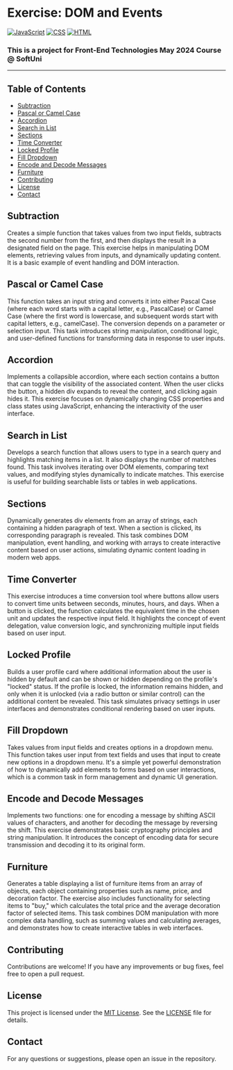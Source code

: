 # Exercise: DOM and Events
[![JavaScript](https://img.shields.io/badge/Made%20with-JavaScript-F7DF1E.svg)](https://developer.mozilla.org/en-US/docs/Web/JavaScript)
[![CSS](https://img.shields.io/badge/Made%20with-CSS-1572B6.svg)](https://developer.mozilla.org/en-US/docs/Web/CSS)
[![HTML](https://img.shields.io/badge/Made%20with-HTML-E34F26.svg)](https://developer.mozilla.org/en-US/docs/Web/HTML)

### This is a project for Front-End Technologies May 2024 Course @ SoftUni
---

## Table of Contents
- [Subtraction](#subtraction)
- [Pascal or Camel Case](#pascal-or-camel-case)
- [Accordion](#accordion)
- [Search in List](#search-in-list)
- [Sections](#sections)
- [Time Converter](#time-converter)
- [Locked Profile](#locked-profile)
- [Fill Dropdown](#fill-dropdown)
- [Encode and Decode Messages](#encode-and-decode-messages)
- [Furniture](#furniture)
- [Contributing](#Contributing)
- [License](#License)
- [Contact](#Contact)

## Subtraction
Creates a simple function that takes values from two input fields, subtracts the second number from the first, and then displays the result in a designated field on the page. This exercise helps in manipulating DOM elements, retrieving values from inputs, and dynamically updating content. It is a basic example of event handling and DOM interaction.

## Pascal or Camel Case
This function takes an input string and converts it into either Pascal Case (where each word starts with a capital letter, e.g., PascalCase) or Camel Case (where the first word is lowercase, and subsequent words start with capital letters, e.g., camelCase). The conversion depends on a parameter or selection input. This task introduces string manipulation, conditional logic, and user-defined functions for transforming data in response to user inputs.

## Accordion
Implements a collapsible accordion, where each section contains a button that can toggle the visibility of the associated content. When the user clicks the button, a hidden div expands to reveal the content, and clicking again hides it. This exercise focuses on dynamically changing CSS properties and class states using JavaScript, enhancing the interactivity of the user interface.

## Search in List
Develops a search function that allows users to type in a search query and highlights matching items in a list. It also displays the number of matches found. This task involves iterating over DOM elements, comparing text values, and modifying styles dynamically to indicate matches. This exercise is useful for building searchable lists or tables in web applications.

## Sections
Dynamically generates div elements from an array of strings, each containing a hidden paragraph of text. When a section is clicked, its corresponding paragraph is revealed. This task combines DOM manipulation, event handling, and working with arrays to create interactive content based on user actions, simulating dynamic content loading in modern web apps.

## Time Converter
This exercise introduces a time conversion tool where buttons allow users to convert time units between seconds, minutes, hours, and days. When a button is clicked, the function calculates the equivalent time in the chosen unit and updates the respective input field. It highlights the concept of event delegation, value conversion logic, and synchronizing multiple input fields based on user input.

## Locked Profile
Builds a user profile card where additional information about the user is hidden by default and can be shown or hidden depending on the profile's "locked" status. If the profile is locked, the information remains hidden, and only when it is unlocked (via a radio button or similar control) can the additional content be revealed. This task simulates privacy settings in user interfaces and demonstrates conditional rendering based on user inputs.

## Fill Dropdown
Takes values from input fields and creates options in a dropdown menu.
This function takes user input from text fields and uses that input to create new options in a dropdown menu. It's a simple yet powerful demonstration of how to dynamically add elements to forms based on user interactions, which is a common task in form management and dynamic UI generation.

## Encode and Decode Messages
Implements two functions: one for encoding a message by shifting ASCII values of characters, and another for decoding the message by reversing the shift. This exercise demonstrates basic cryptography principles and string manipulation. It introduces the concept of encoding data for secure transmission and decoding it to its original form.

## Furniture
Generates a table displaying a list of furniture items from an array of objects, each object containing properties such as name, price, and decoration factor. The exercise also includes functionality for selecting items to "buy," which calculates the total price and the average decoration factor of selected items. This task combines DOM manipulation with more complex data handling, such as summing values and calculating averages, and demonstrates how to create interactive tables in web interfaces.

## Contributing
Contributions are welcome! If you have any improvements or bug fixes, feel free to open a pull request.

## License
This project is licensed under the [MIT License](LICENSE). See the [LICENSE](LICENSE) file for details.

## Contact
For any questions or suggestions, please open an issue in the repository.

